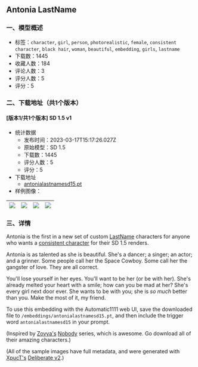 ## Antonia LastName
### 一、模型概述

- 标签：`character`, `girl`, `person`, `photorealistic`, `female`, `consistent character`, `black hair`, `woman`, `beautiful`, `embedding`, `girls`, `lastname`
- 下载数：1445
- 收藏人数：184
- 评论人数：3
- 评分人数：5
- 评分：5

### 二、下载地址（共1个版本）

#### [版本1/共1个版本] SD 1.5 v1

- 统计数据
  - 发布时间：2023-03-17T15:17:26.027Z
  - 原始模型：SD 1.5
  - 下载数：1445
  - 评分人数：5
  - 评分：5
- 下载地址
  - [antonialastnamesd15.pt](https://civitai.com/api/download/models/23418)
- 样例图像：

| <img src="https://image.civitai.com/xG1nkqKTMzGDvpLrqFT7WA/58914cea-1112-48fe-8412-29d2e3e38700/width=450/253994.jpeg" /> | <img src="https://image.civitai.com/xG1nkqKTMzGDvpLrqFT7WA/161457c7-da25-40d9-f1a4-baf3dbb7ff00/width=450/254013.jpeg" /> | <img src="https://image.civitai.com/xG1nkqKTMzGDvpLrqFT7WA/16ecafc8-43f0-45ba-c241-4261e7cc5e00/width=450/254012.jpeg" /> | <img src="https://image.civitai.com/xG1nkqKTMzGDvpLrqFT7WA/69deca12-935c-4c6c-9ee2-f682bcd6ff00/width=450/254011.jpeg" /> |
| ---- | ---- | ---- | ---- |


### 三、详情
<p>Antonia is the first in a new set of custom <a target="_blank" rel="ugc" href="https://civitai.com/tag/lastname">LastName</a> characters for anyone who wants a <a target="_blank" rel="ugc" href="https://civitai.com/tag/consistent%20character">consistent character</a> for their SD 1.5 renders.</p><p>Antonia is as talented as she is beautiful. She's a dancer; a singer; an actor; and a grinner. Some people call her the Space Cowboy. Some call her the gangster of love. They are all correct.</p><p>You'll lose yourself in her eyes. You'll want to be her (or be with her). She's already melted your heart with a smile; how can you be mad at her? She's every girl next door ever. She wants to be with you; she is <em>so much</em> better than you. Make the most of it, my friend.</p><p>To use this embedding with the Automatic1111 web UI, save the downloaded file to <code>/embeddings/antonialastnamesd15.pt</code>, and then include the trigger word <code>antonialastnamesd15</code> in your prompt.</p><p>(Inspired by <a target="_blank" rel="ugc" href="https://civitai.com/user/Zovya">Zovya's</a> <a target="_blank" rel="ugc" href="https://civitai.com/tag/nobody">Nobody</a> series, which is awesome. Go download all of their amazing characters.)</p><p>(All of the sample images have full metadata, and were generated with <a target="_blank" rel="ugc" href="https://civitai.com/user/XpucT">XpucT's</a> <a target="_blank" rel="ugc" href="https://civitai.com/models/4823/deliberate">Deliberate v2</a>.)</p>